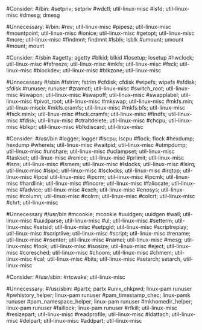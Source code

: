 #Consider:
#/bin:
#setpriv; setpriv
#wdctl; util-linux-misc
#lsfd; util-linux-misc
#dmesg; dmesg

#Unnecessary:
#/bin:
#rev; util-linux-misc
#pipesz; util-linux-misc
#mountpoint; util-linux-misc
#ionice; util-linux-misc
#getopt; util-linux-misc
#more; util-linux-misc
#findmnt; findmnt
#lsblk; lsblk
#umount; umount
#mount; mount

#Consider:
#/sbin
#agetty; agetty
#blkid; blkid
#losetup; losetup
#hwclock; util-linux-misc
#fsfreeze; util-linux-misc
#mkfs; util-linux-misc
#fsck; util-linux-misc
#blockdev; util-linux-misc
#blkzone; util-linux-misc

#Unnecessary
#/sbin
#fstrim; fstrim
#cfdisk; cfdisk
#wipefs; wipefs
#sfdisk; sfdisk
#runuser; runuser
#zramctl; util-linux-misc
#switch_root; util-linux-misc
#swapon; util-linux-misc
#swapoff; util-linux-misc
#swapplabel; util-linux-misc
#pivot_root; util-linux-misc
#mkswap; util-linux-misc
#mkfs.min; util-linux-miscix
#mkfs.cramfs; util-linux-misc
#mkfs.bfs; util-linux-misc
#fsck.minix; util-linux-misc
#fsck.cramfs; util-linux-misc
#findfs; util-linux-misc
#fdisk; util-linux-misc
#ctraltdelete; util-linux-misc
#chcpu; util-linux-misc
#blkpr; util-linux-misc
#blkdiscard; util-linux-misc

#Consider:
#/usr/bin
#logger; logger
#lscpu; lscpu
#flock; flock
#hexdump; hexdump
#whereis; util-linux-misc
#waitpid; util-linux-misc
#utmpdump; util-linux-misc
#unshare; util-linux-misc
#uclampset; util-linux-misc
#taskset; util-linux-misc
#renice; util-linux-misc
#prlimit; util-linux-misc
#lsns; util-linux-misc
#lsmem; util-linux-misc
#lslocks; util-linux-misc
#lsirq; util-linux-misc
#lsipc; util-linux-misc
#lsclocks; util-linux-misc
#irqtop; util-linux-misc
#ipcsl util-linux-misc
#ipcrm; util-linux-misc
#ipcmk; util-linux-misc
#hardlink; util-linux-misc
#fincore; util-linux-misc
#fallocate; util-linux-misc
#fadvice; util-linux-misc
#exch; util-linux-misc
#enosys; util-linux-misc
#column; util-linux-misc
#colrm; util-linux-misc
#colcrt; util-linux-misc
#chrt; util-linux-misc

#Unnecessary
#/usr/bin
#mcookie; mcookie
#uuidgen; uuidgen
#wall; util-linux-misc
#uuidparse; util-linux-misc
#ul; util-linux-misc
#setterm; util-linux-misc
#setsid; util-linux-misc
#setpgid; util-linux-misc
#scriptreplay; util-linux-misc
#scriptlive; util-linux-misc
#script; util-linux-misc
#rename; util-linux-misc
#nsenter; util-linux-misc
#namei; util-linux-misc
#mesg; util-linux-misc
#look; util-linux-misc
#isosize; util-linux-misc
#eject; util-linux-misc
#coresched; util-linux-misc
#choom; util-linux-misc
#chmem; util-linux-misc
#cal; util-linux-misc
#bits; util-linux-misc
#setarch; setarch, util-linux-misc

#Consider:
#/usr/sbin:
#rtcwake; util-linux-misc

#Unnecessary:
#/usr/sbin:
#partx; partx
#unix_chkpwd; linux-pam runuser
#pwhistory_helper; linux-pam runuser
#pam_timestamp_chec; linux-pamk runuser
#pam_namespace_helper; linux-pam runuser
#mkhomedir_helper; linux-pam runuser
#faillock; linux-pam runuser
#rfkill; util-linux-misc
#resizepart; util-linux-misc
#readprofile; util-linux-misc
#ldattach; util-linux-misc
#delpart; util-linux-misc
#addpart; util-linux-misc